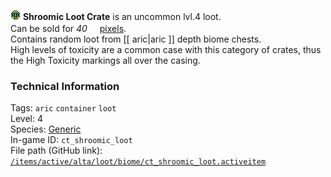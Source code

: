 ![ ](https://raw.githubusercontent.com/Ceterai/Enternia/main/items/active/alta/loot/biome/ct_shroomic_loot.png) **Shroomic Loot Crate** is an uncommon lvl.4 loot.  
Can be sold for *40* <img src="https://starbounder.org/mediawiki/images/2/21/Pixel.png" width="12" height="16"/> [pixels](https://starbounder.org/Pixel).  
Contains random loot from [[ aric|aric ]] depth biome chests.  
High levels of toxicity are a common case with this category of crates, thus the High Toxicity markings all over the casing.

### Technical Information

Tags: `aric` `container` `loot`  
Level: 4  
Species: [Generic](https://starbounder.org/Perfectly_Generic_Item)  
In-game ID: `ct_shroomic_loot`  
File path (GitHub link): [`/items/active/alta/loot/biome/ct_shroomic_loot.activeitem`](https://github.com/Ceterai/Enternia/blob/main/items/active/alta/loot/biome/ct_shroomic_loot.activeitem)
